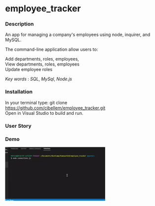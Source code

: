 # employee_tracker


### Description

An app for managing a company's employees using node, inquirer, and MySQL.

The command-line application allow users to:<br>

Add departments, roles, employees, <br>
View departments, roles, employees <br>
Update employee roles<br>

*Key words* : 
*SQL*, *MySql*, *Node.js* 

### Installation
In your terminal type: git clone https://github.com/cibellem/employee_tracker.git <br>
Open in Visual Studio to build and run.


### User Story


### Demo


![ demogif](gif.gif) <br>

